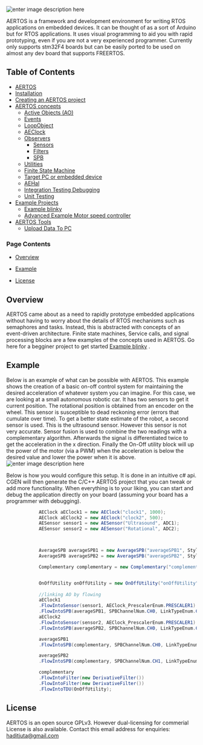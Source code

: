 ![enter image description here](https://github.com/haditj66/AERTOSCopy/blob/master/doc/images/logosmall1.PNG)
<!--  
//UserCode_Sectiona
 -->
AERTOS is a framework and development environment for writing RTOS applications on embedded devices. It can be thought of as a sort of Arduino but for RTOS applications. It uses visual programming to aid you with rapid prototyping, even if you are not a very experienced programmer. Currently only supports stm32F4 boards but can be easily ported to be used on almost any dev board that supports FREERTOS.
<!--  
//UserCode_Sectiona_end
-->

## Table of Contents
- [AERTOS](https://github.com/haditj66/AERTOSCopy)
- [Installation](https://github.com/haditj66/AERTOSCopy/blob/master/doc/Installation.md)
- [Creating an AERTOS project](https://github.com/haditj66/AERTOSCopy/blob/master/doc/Creating_an_AERTOS_project.md)
- [AERTOS concepts](https://github.com/haditj66/AERTOSCopy/blob/master/doc/AERTOS_concepts.md)
    - [Active Objects (AO)](https://github.com/haditj66/AERTOSCopy/blob/master/doc/concepts/AOs.md)
    - [Events](https://github.com/haditj66/AERTOSCopy/blob/master/doc/concepts/Events.md)
    - [LoopObject](https://github.com/haditj66/AERTOSCopy/blob/master/doc/concepts/LoopObject.md)
    - [AEClock](https://github.com/haditj66/AERTOSCopy/blob/master/doc/concepts/AEClock.md)
    - [Observers](https://github.com/haditj66/AERTOSCopy/blob/master/doc/concepts/Observers.md)
        - [Sensors](https://github.com/haditj66/AERTOSCopy/blob/master/doc/concepts/observers/Sensors.md)
        - [Filters](https://github.com/haditj66/AERTOSCopy/blob/master/doc/concepts/observers/Filters.md)
        - [SPB](https://github.com/haditj66/AERTOSCopy/blob/master/doc/concepts/observers/SPB.md)
    - [Utilities](https://github.com/haditj66/AERTOSCopy/blob/master/doc/concepts/Utilities.md)
    - [Finite State Machine](https://github.com/haditj66/AERTOSCopy/blob/master/doc/concepts/FSM.md)
    - [Target PC or embedded device](https://github.com/haditj66/AERTOSCopy/blob/master/doc/concepts/Target_PC_Or_Embed.md)
    - [AEHal](https://github.com/haditj66/AERTOSCopy/blob/master/doc/concepts/AEHal.md)
    - [Integration Testing Debugging](https://github.com/haditj66/AERTOSCopy/blob/master/doc/concepts/IntegrationTesting.md)
    - [Unit Testing](https://github.com/haditj66/AERTOSCopy/blob/master/doc/concepts/UnitTesting.md)
- [Example Projects](https://github.com/haditj66/AERTOSCopy/blob/master/doc/Examples.md)
    - [Example blinky](https://github.com/haditj66/AERTOSCopy/blob/master/doc/example/blinky.md)
    - [Advanced Example Motor speed controller](https://github.com/haditj66/AERTOSCopy/blob/master/doc/example/motor_speed_controller.md)
- [AERTOS Tools](https://github.com/haditj66/AERTOSCopy/blob/master/doc/AERTOS_TOOLS.md)
    - [Upload Data To PC](https://github.com/haditj66/AERTOSCopy/blob/master/doc/tools/UploadDataToPC.md)
 

### Page Contents
- [Overview](#overview)

- [Example](#example)

- [License](#license)



<!--  
//UserCode_Sectionb
//UserCode_Sectionb_end
 -->
 
## Overview
<!--  
 //UserCode_Sectionoverview
   -->
 AERTOS came about as a need to rapidly prototype embedded applications without having to worry about the details of RTOS mechanisms such as semaphores and tasks. Instead, this is abstracted with concepts of an event-driven architecture. Finite state machines, Service calls, and signal processing blocks are a few examples of the concepts used in AERTOS. Go here for a begginer project to get started [Example blinky](https://github.com/haditj66/AERTOSCopy/blob/master/doc/example/blinky.md) .

<!-- 
//UserCode_Sectionoverview_end
-->
## Example
<!--  
 //UserCode_Sectionexample
  -->
 Below is an example of what can be possible with AERTOS. This example shows the creation of a basic on-off control system for maintaining the desired acceleration of whatever system you can imagine. For this case,  we are looking at a small autonomous robotic car. It has two sensors to get it current position. The rotational position is obtained from an encoder on the wheel. This sensor is susceptible to dead reckoning error (errors that cumulate over time). To get a better state estimate of the robot, a second sensor is used. This is the ultrasound sensor. However this sensor is not very accurate. Sensor fusion is used to combine the two readings with a complementary algorithm. Afterwards the signal is differentiated twice to get the acceleration in the x direction. Finally the On-Off utility block will up the power of the motor (via a PWM) when the acceleration is below the desired value and lower the power when it is above.
![enter image description here](https://github.com/haditj66/AERTOSCopy/blob/master/doc/images/About_img1.PNG)

Below is how you would configure this setup.  It is done in an intuitive c# api. CGEN will then generate the  C/C++ AERTOS project that you can tweak or add more functionality. When everything is to your liking, you can start and debug the application directly on your board (assuming your board has a programmer with debugging).
```csharp 
            AEClock aEClock1 = new AEClock("clock1", 1000);
            AEClock aEClock2 = new AEClock("clock2", 500);
            AESensor sensor1 = new AESensor("Ultrasound", ADC1);
            AESensor sensor2 = new AESensor("Rotational", ADC2); 



            AverageSPB averageSPB1 = new AverageSPB("averageSPB1", StyleOfSPB.EachSPBTask, " ", false, new SPBChannelUserDefinedCountBuffer(10));
            AverageSPB averageSPB2 = new AverageSPB("averageSPB2", StyleOfSPB.EachSPBTask, " ", false, new SPBChannelUserDefinedCountBuffer(5));

            Complementary complementary = new Complementary("complementary", StyleOfSPB.EachSPBTask, " ", false);


            OnOffUtility onOffUtility = new OnOffUtility("onOffUtility", AEPriorities.MediumPriority);
 
			//linking AO by flowing 
            aEClock1
            .FlowIntoSensor(sensor1, AEClock_PrescalerEnum.PRESCALER1)
            .FlowIntoSPB(averageSPB1, SPBChannelNum.CH0, LinkTypeEnum.Copy);
            aEClock2
            .FlowIntoSensor(sensor2, AEClock_PrescalerEnum.PRESCALER1)
            .FlowIntoSPB(averageSPB2, SPBChannelNum.CH0, LinkTypeEnum.Copy);

            averageSPB1
            .FlowIntoSPB(complementary, SPBChannelNum.CH0, LinkTypeEnum.Copy);

            averageSPB2
            .FlowIntoSPB(complementary, SPBChannelNum.CH1, LinkTypeEnum.Copy); 

            complementary
            .FlowIntoFilter(new DerivativeFilter())
            .FlowIntoFilter(new DerivativeFilter())
            .FlowIntoTDU(OnOffUtility); 
```       

 <!--  
//UserCode_Sectionexample_end
-->
## License
<!--  
 //UserCode_Sectionlicense
 -->
 AERTOS is an open source GPLv3. However dual-licensing for commerial License is also available. 
 Contact this email address for enquiries: haditjuta@gmail.com
 <!--  
//UserCode_Sectionlicense_end
-->


 
